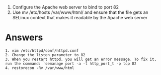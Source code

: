 1. Configure the Apache web server to bind to port 82
2. Use mv /etc/hosts /var/www/html/ and ensure that the file gets an SELinux context that makes it readable by the Apache web server



















# Answers
	1. vim /etc/httpd/conf/httpd.conf
	2. Change the listen parameter to 82
	3. When you restart httpd, you will get an error message. To fix it, run the command: `semanage port -a -t http_port_t -p tcp 82
	4. restorecon -Rv /var/www/html 

